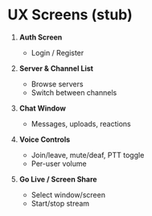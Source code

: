 # UX Screens (stub)

1. **Auth Screen**
   - Login / Register

2. **Server & Channel List**
   - Browse servers
   - Switch between channels

3. **Chat Window**
   - Messages, uploads, reactions

4. **Voice Controls**
   - Join/leave, mute/deaf, PTT toggle
   - Per-user volume

5. **Go Live / Screen Share**
   - Select window/screen
   - Start/stop stream
